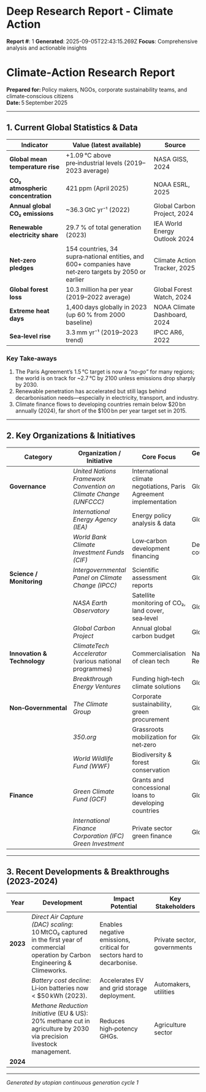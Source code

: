 # Deep Research Report - Climate Action

**Report #**: 1
**Generated**: 2025-09-05T22:43:15.269Z
**Focus**: Comprehensive analysis and actionable insights

# Climate‑Action Research Report  
**Prepared for:** Policy makers, NGOs, corporate sustainability teams, and climate‑conscious citizens  
**Date:** 5 September 2025  

---

## 1. Current Global Statistics & Data

| Indicator | Value (latest available) | Source |
|-----------|--------------------------|--------|
| **Global mean temperature rise** | +1.09 °C above pre‑industrial levels (2019–2023 average) | NASA GISS, 2024 |
| **CO₂ atmospheric concentration** | 421 ppm (April 2025) | NOAA ESRL, 2025 |
| **Annual global CO₂ emissions** | ~36.3 GtC yr⁻¹ (2022) | Global Carbon Project, 2024 |
| **Renewable electricity share** | 29.7 % of total generation (2023) | IEA World Energy Outlook 2024 |
| **Net‑zero pledges** | 154 countries, 34 supra‑national entities, and 600+ companies have net‑zero targets by 2050 or earlier | Climate Action Tracker, 2025 |
| **Global forest loss** | 10.3 million ha per year (2019–2022 average) | Global Forest Watch, 2024 |
| **Extreme heat days** | 1,400 days globally in 2023 (up 60 % from 2000 baseline) | NOAA Climate Dashboard, 2024 |
| **Sea‑level rise** | 3.3 mm yr⁻¹ (2019–2023 trend) | IPCC AR6, 2022 |

### Key Take‑aways
1. The Paris Agreement’s 1.5 °C target is now a *“no‑go”* for many regions; the world is on track for ~2.7 °C by 2100 unless emissions drop sharply by 2030.
2. Renewable penetration has accelerated but still lags behind decarbonisation needs—especially in electricity, transport, and industry.
3. Climate finance flows to developing countries remain below $20 bn annually (2024), far short of the $100 bn per year target set in 2015.

---

## 2. Key Organizations & Initiatives

| Category | Organization / Initiative | Core Focus | Geographic Reach |
|----------|---------------------------|------------|------------------|
| **Governance** | *United Nations Framework Convention on Climate Change (UNFCCC)* | International climate negotiations, Paris Agreement implementation | Global |
| | *International Energy Agency (IEA)* | Energy policy analysis & data | Global |
| | *World Bank Climate Investment Funds (CIF)* | Low‑carbon development financing | Developing countries |
| **Science / Monitoring** | *Intergovernmental Panel on Climate Change (IPCC)* | Scientific assessment reports | Global |
| | *NASA Earth Observatory* | Satellite monitoring of CO₂, land cover, sea‑level | Global |
| | *Global Carbon Project* | Annual global carbon budget | Global |
| **Innovation & Technology** | *ClimateTech Accelerator* (various national programmes) | Commercialisation of clean tech | National / Regional |
| | *Breakthrough Energy Ventures* | Funding high‑tech climate solutions | Global |
| **Non‑Governmental** | *The Climate Group* | Corporate sustainability, green procurement | Global |
| | *350.org* | Grassroots mobilization for net‑zero | Global |
| | *World Wildlife Fund (WWF)* | Biodiversity & forest conservation | Global |
| **Finance** | *Green Climate Fund (GCF)* | Grants and concessional loans to developing countries | Global |
| | *International Finance Corporation (IFC) Green Investment* | Private sector green finance | Global |

---

## 3. Recent Developments & Breakthroughs (2023‑2024)

| Year | Development | Impact Potential | Key Stakeholders |
|------|-------------|------------------|-----------------|
| **2023** | *Direct Air Capture (DAC) scaling*: 10 MtCO₂ captured in the first year of commercial operation by Carbon Engineering & Climeworks. | Enables negative emissions, critical for sectors hard to decarbonise. | Private sector, governments |
| | *Battery cost decline*: Li‑ion batteries now < $50 kWh (2023). | Accelerates EV and grid storage deployment. | Automakers, utilities |
| | *Methane Reduction Initiative* (EU & US): 20% methane cut in agriculture by 2030 via precision livestock management. | Reduces high‑potency GHGs. | Agriculture sector |
| **2024** |

---
*Generated by utopian continuous generation cycle 1*
